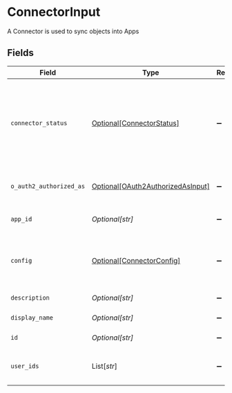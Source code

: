 # ConnectorInput

A Connector is used to sync objects into Apps


## Fields

| Field                                                                                                                                                              | Type                                                                                                                                                               | Required                                                                                                                                                           | Description                                                                                                                                                        |
| ------------------------------------------------------------------------------------------------------------------------------------------------------------------ | ------------------------------------------------------------------------------------------------------------------------------------------------------------------ | ------------------------------------------------------------------------------------------------------------------------------------------------------------------ | ------------------------------------------------------------------------------------------------------------------------------------------------------------------ |
| `connector_status`                                                                                                                                                 | [Optional[ConnectorStatus]](../../models/shared/connectorstatus.md)                                                                                                | :heavy_minus_sign:                                                                                                                                                 | The status field on the connector is used to track the status of the connectors sync, and when syncing last started, completed, or caused the connector to update. |
| `o_auth2_authorized_as`                                                                                                                                            | [Optional[OAuth2AuthorizedAsInput]](../../models/shared/oauth2authorizedasinput.md)                                                                                | :heavy_minus_sign:                                                                                                                                                 | OAuth2AuthorizedAs tracks the user that OAuthed with the connector.                                                                                                |
| `app_id`                                                                                                                                                           | *Optional[str]*                                                                                                                                                    | :heavy_minus_sign:                                                                                                                                                 | The id of the app the connector is associated with.                                                                                                                |
| `config`                                                                                                                                                           | [Optional[ConnectorConfig]](../../models/shared/connectorconfig.md)                                                                                                | :heavy_minus_sign:                                                                                                                                                 | Contains an arbitrary serialized message along with a @type that describes the type of the serialized message.                                                     |
| `description`                                                                                                                                                      | *Optional[str]*                                                                                                                                                    | :heavy_minus_sign:                                                                                                                                                 | The description of the connector.                                                                                                                                  |
| `display_name`                                                                                                                                                     | *Optional[str]*                                                                                                                                                    | :heavy_minus_sign:                                                                                                                                                 | The display name of the connector.                                                                                                                                 |
| `id`                                                                                                                                                               | *Optional[str]*                                                                                                                                                    | :heavy_minus_sign:                                                                                                                                                 | The id of the connector.                                                                                                                                           |
| `user_ids`                                                                                                                                                         | List[*str*]                                                                                                                                                        | :heavy_minus_sign:                                                                                                                                                 | The userIds field is used to define the integration owners of the connector.                                                                                       |